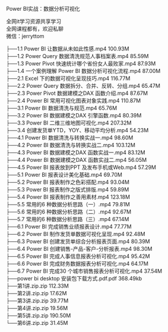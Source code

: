 Power BI实战：数据分析可视化

全网it学习资源共享学习<br>全网课程都有，欢迎私聊<br>微信：jerryttom<br>

├──1.1 Power BI 让数据从未如此性感.mp4 100.93M<br> ├──1.2 Power Query 数据清洗规范人事档案表.mp4 85.59M<br> ├──1.3 Power Pivot 快速统计哪个省份女人最败家.mp4 87.93M<br> ├──1.4 一个案例理解 Power BI 数据分析可视化流程.mp4 87.00M<br> ├──2.1 Excel&nbsp;下的数据可视化呈现技巧.mp4 116.77M<br> ├──2.2 Power Query&nbsp;数据拆分、合并、反转、分组.mp4 65.47M<br> ├──2.3 Power Pivot&nbsp;数据建模之DAX&nbsp;函数介绍.mp4 87.67M<br> ├──2.4 Power BI&nbsp;常用可视化图表对象实践.mp4 110.87M<br> ├──3.1 Power BI&nbsp;数据清洗与规范.mp4 65.76M<br> ├──3.2 Power BI&nbsp;数据建模之DAX&nbsp;引擎函数.mp4 80.39M<br> ├──3.3 Power BI&nbsp;二维三维地图可视化.mp4 207.32M<br> ├──3.4 创建发货单YTD，YOY、移动平均分析.mp4 54.23M<br> ├──4.1 Power BI&nbsp;数据清洗与转换实战一.mp4 98.60M<br> ├──4.2 Power BI&nbsp;数据清洗与转换实战二.mp4 103.12M<br> ├──4.3 Power BI&nbsp;数据建模之DAX&nbsp;函数实战一.mp4 83.12M<br> ├──4.4 Power BI&nbsp;数据建模之DAX&nbsp;函数实战二.mp4 56.05M<br> ├──4.5 Power BI&nbsp;报表放到PPT&nbsp;及发布手机或Web.mp4 57.29M<br> ├──5.1 Power BI&nbsp;报表设计美化基础.mp4 69.70M<br> ├──5.2 Power BI&nbsp;报表制作之色彩搭配.mp4 93.04M<br> ├──5.3 Power BI&nbsp;报表制作之版式排版.mp4 59.89M<br> ├──5.4 Power BI&nbsp;报表制作之善用素材.mp4 123.18M<br> ├──5.5 常用的6&nbsp;种数据分析思路（一）.mp4 79.81M<br> ├──5.6 常用的6&nbsp;种数据分析思路（二）.mp4 92.67M<br> ├──5.7 常用的6&nbsp;种数据分析思路（三）.mp4 67.14M<br> ├──6.1 Power BI&nbsp;完成销售业绩报表设计.mp4 77.77M<br> ├──6.2 Power BI&nbsp;制作发货单数据可视化呈现.mp4 92.48M<br> ├──6.3 Power BI&nbsp;创建发货单综合分析报表页面.mp4 80.39M<br> ├──6.4 Power BI&nbsp;创建销售-产品-客户-分析报表.mp4 98.30M<br> ├──6.5 Power BI&nbsp;完成人事信息报表分析可视化.mp4 95.42M<br> ├──6.6 Power BI&nbsp;完成财务数据报表分析可视化.mp4 64.17M<br> ├──6.7 Power BI&nbsp;完成30&nbsp;个城市销售报表分析可视化.mp4 37.54M<br> ├──power bi desktop 安装包下载方式.pdf.pdf 368.49kb<br> ├──第1讲.zip.zip 112.33M<br> ├──第2讲.zip.zip 17.62M<br> ├──第3讲.zip.zip 39.77M<br> ├──第4讲.zip.zip 19.56M<br> ├──第5讲.zip.zip 190.50M<br> └──第6讲.zip.zip 31.45M